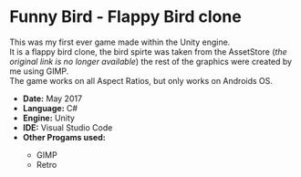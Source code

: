 # Funny Bird - Flappy Bird clone
This was my first ever game made within the Unity engine.<br/>
It is a flappy bird clone, the bird spirte was taken from the AssetStore (<i>the original link is no longer available</i>) the rest of the graphics were created by me using GIMP.<br/>
The game works on all Aspect Ratios, but only works on Androids OS.

<ul>
  <li><b>Date:</b> May 2017</li>
  <li><b>Language:</b> C#</li>
  <li><b>Engine:</b> Unity</li>
  <li><b>IDE:</b> Visual Studio Code</li>
  <li><b>Other Progams used: </b></li>
  <ul>
    <li>GIMP</li>
    <li>Retro</li>
  </ul>
</ul>
